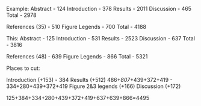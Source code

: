 Example:
Abstract - 124
Introduction - 378
Results - 2011
Discussion - 465
Total - 2978

References (35) - 510
Figure Legends - 700
Total - 4188

This:
Abstract - 125
Introduction - 531
Results - 2523
Discussion - 637
Total - 3816

References (48) - 639
Figure Legends - 866
Total - 5321

Places to cut:

Introduction (+153) - 384
Results (+512) 486+_807_+439+372+419 - 334+280+439+372+419
Figure 2&3 legends (+166)
Discussion (+172)

125+384+334+280+439+372+419+637+639+866=4495
